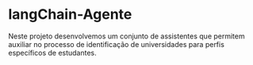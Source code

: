 # langChain-Agente
Neste projeto desenvolvemos um conjunto de assistentes que permitem auxiliar no processo de identificação de universidades para perfis específicos de estudantes.
